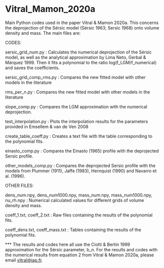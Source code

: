 # Vitral_Mamon_2020a

Main Python codes used in the paper Vitral &amp; Mamon 2020a.
This concerns the deprojection of the Sérsic model (Sérsic 1963; Sersic 1968) onto volume density and mass.
The main files are:

CODES:

sersic_grid_num.py : Calculates the numerical deprojection of the Sérsic model, as well as 
the analytical approximation by Lima Neto, Gerbal & Márquez 1999. Then it fits a polynomial 
to the ratio log(f_LGM/f_numerical) and saves the coefficients.

sersic_grid_comp_rms.py : Compares the new fitted model with other models in the literature

rms_per_n.py : Compares the new fitted model with other models in the literature

slope_comp.py : Compares the LGM approximation with the numerical deprojection.

test_interpolation.py : Plots the interpolation results for the parameters provided in 
Emsellem & van de Ven 2008

create_table_coeff.py : Creates a text file with the table corresponding to the polynomial fits.

einasto_comp.py : Compares the Einasto (1965) profile with the deprojected Sersic profile.

other_models_comp.py : Compares the deprojected Sersic profile with the models from Plummer (1911),
Jaffe (1983), Hernquist (1990) and Navarro et al. (1996).

OTHER FILES:

dens_num.npy, dens_num1000.npy, mass_num.npy, mass_num1000.npy, nu_rh.npy : Numerical calculated values 
for different grids of volume density and mass.

coeff_1.txt, coeff_2.txt : Raw files containing the results of the polynomial fits.

coeff_dens.txt, coeff_mass.txt : Tables containing the results of the polynomial fits.

*** The results and codes here all use the Ciotti & Bertin 1999 approximation for the 
Sérsic parameter, b_n. For the results and codes with the numerical results from equation 2 
from Vitral &amp; Mamon 2020a, please email vitral@iap.fr.
